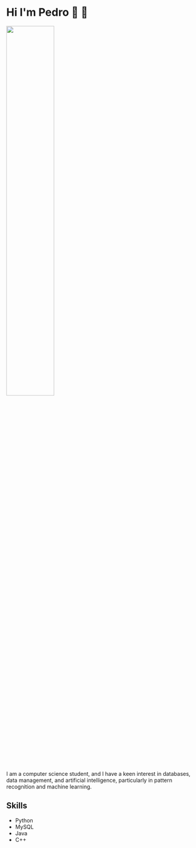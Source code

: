 # Hi I'm Pedro :wave: :hatching_chick:

<img src="https://github.com/pedrito09/pedrito09/Images/Experiment Lain - Linux" width="50%" />

I am a computer science student, and I have a keen interest in databases, data management, and artificial intelligence, particularly in pattern recognition and machine learning.

## Skills 
- Python 
- MySQL
- Java
- C++

## 

